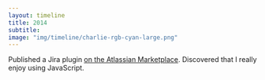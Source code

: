 ```yaml
---
layout: timeline
title: 2014
subtitle:
image: "img/timeline/charlie-rgb-cyan-large.png"
---
```


Published a Jira plugin  [on the Atlassian Marketplace](https://marketplace.atlassian.com/plugins/com.resolution.atlasplugins.SubtaskToGroup/server/overview). Discovered that I really enjoy using JavaScript.
